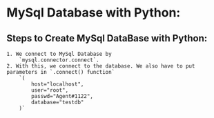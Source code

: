 # MySql Database with Python:

## Steps to Create MySql DataBase with Python:
    1. We connect to MySql Database by
        `mysql.connector.connect`.
    2. With this, we connect to the database. We also have to put parameters in `.connect() function` 
        `(
            host="localhost",
            user="root",
            passwd="Agent#1122",
            database="testdb"
        )`
